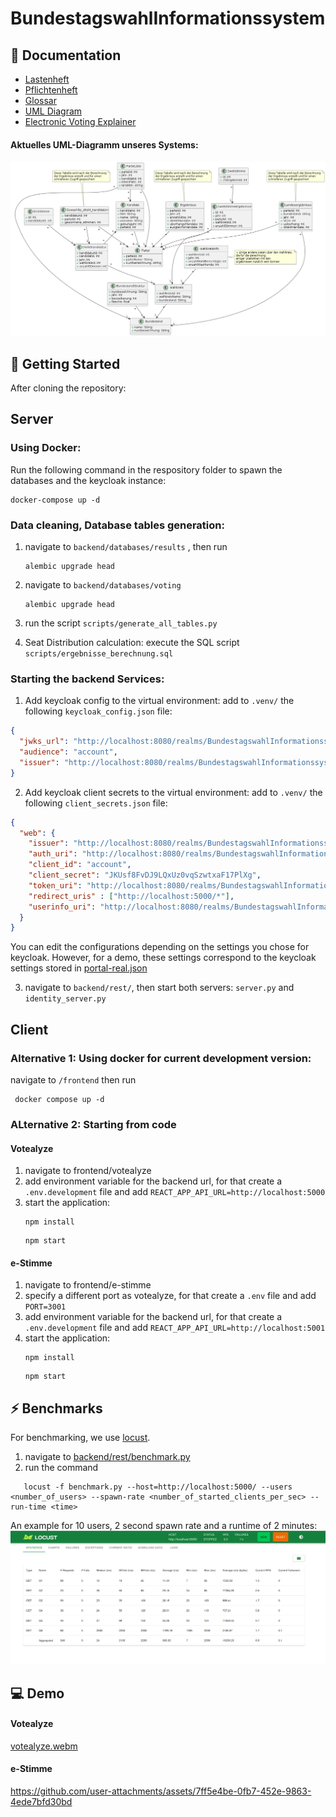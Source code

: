 # BundestagswahlInformationssystem

## 📝 Documentation

- [Lastenheft](./documentation/Lastenheft.md)
- [Pflichtenheft](./documentation/Pflichtenheft.md)
- [Glossar](./documentation/Glossar.md)
- [UML Diagram](./resources/wahlen.png)
- [Electronic Voting Explainer](./documentation/e-Stimme.md)

#### Aktuelles UML-Diagramm unseres Systems:

![UML Diagramm](./resources/wahlen.png)

## 🔧 Getting Started

After cloning the repository:

## Server

### Using Docker:

Run the following command in the respository folder to spawn the databases and the keycloak instance:

```shell
docker-compose up -d
```

### Data cleaning, Database tables generation:

1. navigate to `backend/databases/results` , then run

   ```shell
   alembic upgrade head
   ```

2. navigate to `backend/databases/voting`

   ```shell
   alembic upgrade head
   ```

3. run the script `scripts/generate_all_tables.py`
4. Seat Distribution calculation: execute the SQL script `scripts/ergebnisse_berechnung.sql`

### Starting the backend Services:

1. Add keycloak config to the virtual environment:
   add to `.venv/` the following `keycloak_config.json` file:

```json
{
  "jwks_url": "http://localhost:8080/realms/BundestagswahlInformationssystem/protocol/openid-connect/certs",
  "audience": "account",
  "issuer": "http://localhost:8080/realms/BundestagswahlInformationssystem"
}
```

2. Add keycloak client secrets to the virtual environment:
   add to `.venv/` the following `client_secrets.json` file:
```json
{
  "web": {
    "issuer": "http://localhost:8080/realms/BundestagswahlInformationssystem",
    "auth_uri": "http://localhost:8080/realms/BundestagswahlInformationssystem/protocol/openid-connect/auth",
    "client_id": "account",
    "client_secret": "JKUsf8FvDJ9LQxUz0vqSzwtxaF17PlXg",
    "token_uri": "http://localhost:8080/realms/BundestagswahlInformationssystem/protocol/openid-connect/token",
    "redirect_uris" : ["http://localhost:5000/*"],
    "userinfo_uri": "http://localhost:8080/realms/BundestagswahlInformationssystem/protocol/openid-connect/userinfo"
  }
}
```

You can edit the configurations depending on the settings you chose for keycloak. 
However, for a demo, these settings correspond to the keycloak settings stored in
[portal-real.json](./keycloak/portal-realm.json)

3. navigate to `backend/rest/`, then start both servers: `server.py` and `identity_server.py`

## Client

### Alternative 1: Using docker for current development version:

navigate to `/frontend` then run

```shell
 docker compose up -d
```

### ALternative 2: Starting from code

#### Votealyze

1. navigate to frontend/votealyze
2. add environment variable for the backend url, for that create a `.env.development` file and add `REACT_APP_API_URL=http://localhost:5000`
3. start the application:
   ```shell
   npm install
   ```
   ```shell
   npm start
   ```

#### e-Stimme

1. navigate to frontend/e-stimme
2. specify a different port as votealyze, for that create a `.env` file and add `PORT=3001`
3. add environment variable for the backend url, for that create a `.env.development` file and add `REACT_APP_API_URL=http://localhost:5001`
4. start the application:
   ```shell
   npm install
   ```
   ```shell
   npm start
   ```

## ⚡ Benchmarks

For benchmarking, we use [locust](https://locust.io/).

1. navigate to [backend/rest/benchmark.py](backend/rest/benchmark.py)
2. run the command

```shell
   locust -f benchmark.py --host=http://localhost:5000/ --users <number_of_users> --spawn-rate <number_of_started_clients_per_sec> --run-time <time>
```

An example for 10 users, 2 second spawn rate and a runtime of 2 minutes:
![locust](./resources/locust.png)

## 💻 Demo

#### Votealyze

[votealyze.webm](https://github.com/user-attachments/assets/34c99c0d-9d23-4b93-945b-2b1ac1769a3d)

#### e-Stimme



https://github.com/user-attachments/assets/7ff5e4be-0fb7-452e-9863-4ede7bfd30bd


